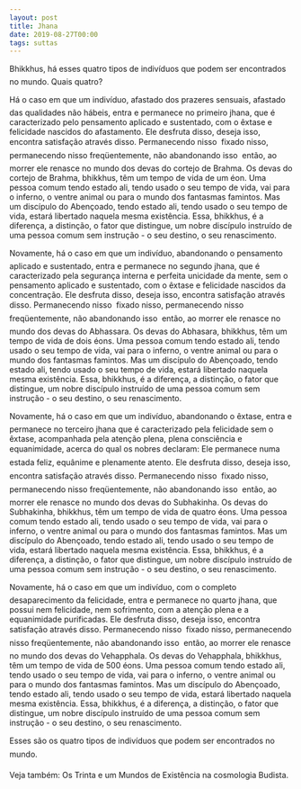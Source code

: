 ```yaml
---
layout: post
title: Jhana
date: 2019-08-27T00:00
tags: suttas
---
```

Bhikkhus, há esses quatro tipos de indivíduos que podem ser encontrados no mundo. Quais quatro?

Há o caso em que um indivíduo, afastado dos prazeres sensuais, afastado das qualidades não hábeis, entra e permanece no primeiro jhana, que é caracterizado pelo pensamento aplicado e sustentado, com o êxtase e felicidade nascidos do afastamento. Ele desfruta disso, deseja isso, encontra satisfação através disso. Permanecendo nisso  fixado nisso, permanecendo nisso freqüentemente, não abandonando isso  então, ao morrer ele renasce no mundo dos devas do cortejo de Brahma. Os devas do cortejo de Brahma, bhikkhus, têm um tempo de vida de um éon. Uma pessoa comum tendo estado ali, tendo usado o seu tempo de vida, vai para o inferno, o ventre animal ou para o mundo dos fantasmas famintos. Mas um discípulo do Abençoado, tendo estado ali, tendo usado o seu tempo de vida, estará libertado naquela mesma existência. Essa, bhikkhus, é a diferença, a distinção, o fator que distingue, um nobre discípulo instruído de uma pessoa comum sem instrução - o seu destino, o seu renascimento.

Novamente, há o caso em que um indivíduo, abandonando o pensamento aplicado e sustentado, entra e permanece no segundo jhana, que é caracterizado pela segurança interna e perfeita unicidade da mente, sem o pensamento aplicado e sustentado, com o êxtase e felicidade nascidos da concentração. Ele desfruta disso, deseja isso, encontra satisfação através disso. Permanecendo nisso  fixado nisso, permanecendo nisso freqüentemente, não abandonando isso  então, ao morrer ele renasce no mundo dos devas do Abhassara. Os devas do Abhasara, bhikkhus, têm um tempo de vida de dois éons. Uma pessoa comum tendo estado ali, tendo usado o seu tempo de vida, vai para o inferno, o ventre animal ou para o mundo dos fantasmas famintos. Mas um discípulo do Abençoado, tendo estado ali, tendo usado o seu tempo de vida, estará libertado naquela mesma existência. Essa, bhikkhus, é a diferença, a distinção, o fator que distingue, um nobre discípulo instruído de uma pessoa comum sem instrução - o seu destino, o seu renascimento.

Novamente, há o caso em que um indivíduo, abandonando o êxtase, entra e permanece no terceiro jhana que é caracterizado pela felicidade sem o êxtase, acompanhada pela atenção plena, plena consciência e equanimidade, acerca do qual os nobres declaram: Ele permanece numa estada feliz, equânime e plenamente atento. Ele desfruta disso, deseja isso, encontra satisfação através disso. Permanecendo nisso  fixado nisso, permanecendo nisso freqüentemente, não abandonando isso  então, ao morrer ele renasce no mundo dos devas do Subhakinha. Os devas do Subhakinha, bhikkhus, têm um tempo de vida de quatro éons. Uma pessoa comum tendo estado ali, tendo usado o seu tempo de vida, vai para o inferno, o ventre animal ou para o mundo dos fantasmas famintos. Mas um discípulo do Abençoado, tendo estado ali, tendo usado o seu tempo de vida, estará libertado naquela mesma existência. Essa, bhikkhus, é a diferença, a distinção, o fator que distingue, um nobre discípulo instruído de uma pessoa comum sem instrução - o seu destino, o seu renascimento.

Novamente, há o caso em que um indivíduo, com o completo desaparecimento da felicidade, entra e permanece no quarto jhana, que possui nem felicidade, nem sofrimento, com a atenção plena e a equanimidade purificadas. Ele desfruta disso, deseja isso, encontra satisfação através disso. Permanecendo nisso  fixado nisso, permanecendo nisso freqüentemente, não abandonando isso  então, ao morrer ele renasce no mundo dos devas do Vehapphala. Os devas do Vehapphala, bhikkhus, têm um tempo de vida de 500 éons. Uma pessoa comum tendo estado ali, tendo usado o seu tempo de vida, vai para o inferno, o ventre animal ou para o mundo dos fantasmas famintos. Mas um discípulo do Abençoado, tendo estado ali, tendo usado o seu tempo de vida, estará libertado naquela mesma existência. Essa, bhikkhus, é a diferença, a distinção, o fator que distingue, um nobre discípulo instruído de uma pessoa comum sem instrução - o seu destino, o seu renascimento.

Esses são os quatro tipos de indivíduos que podem ser encontrados no mundo.

Veja também: Os Trinta e um Mundos de Existência na cosmologia Budista.

